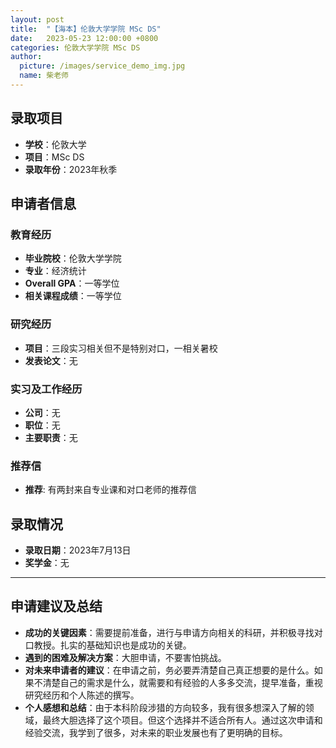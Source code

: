 ```yaml
---
layout: post
title:  "【海本】伦敦大学学院 MSc DS"
date:   2023-05-23 12:00:00 +0800
categories: 伦敦大学学院 MSc DS
author:
  picture: /images/service_demo_img.jpg
  name: 柴老师
---
```


## 录取项目
- **学校**：伦敦大学
- **项目**：MSc DS
- **录取年份**：2023年秋季

## 申请者信息
### 教育经历
- **毕业院校**：伦敦大学学院
- **专业**：经济统计
- **Overall GPA**：一等学位
- **相关课程成绩**：一等学位
 <!-- 其他教育经历、如有 -->
 

### 研究经历
- **项目**：三段实习相关但不是特别对口，一相关暑校
- **发表论文**：无

### 实习及工作经历
- **公司**：无
- **职位**：无
- **主要职责**：无

### 推荐信
- **推荐**: 有两封来自专业课和对口老师的推荐信

## 录取情况
- **录取日期**：2023年7月13日
- **奖学金**：无
  
---

## 申请建议及总结

- **成功的关键因素**：需要提前准备，进行与申请方向相关的科研，并积极寻找对口教授。扎实的基础知识也是成功的关键。
- **遇到的困难及解决方案**：大胆申请，不要害怕挑战。
- **对未来申请者的建议**：在申请之前，务必要弄清楚自己真正想要的是什么。如果不清楚自己的需求是什么，就需要和有经验的人多多交流，提早准备，重视研究经历和个人陈述的撰写。
- **个人感想和总结**：由于本科阶段涉猎的方向较多，我有很多想深入了解的领域，最终大胆选择了这个项目。但这个选择并不适合所有人。通过这次申请和经验交流，我学到了很多，对未来的职业发展也有了更明确的目标。
